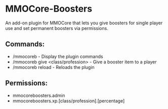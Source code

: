 # MMOCore-Boosters

An add-on plugin for MMOCore that lets you give boosters for single player use and set permanent boosters via permissions.

## Commands:
- /mmocoreb - Display the plugin commands
- /mmocoreb give <player> <class/profession> <percentage> <time> - Give a booster item to a player
- /mmocoreb reload - Reloads the plugin

## Permissions:
- mmocoreboosters.admin
- mmocoreboosters.xp.[class/profession].[percentage]
